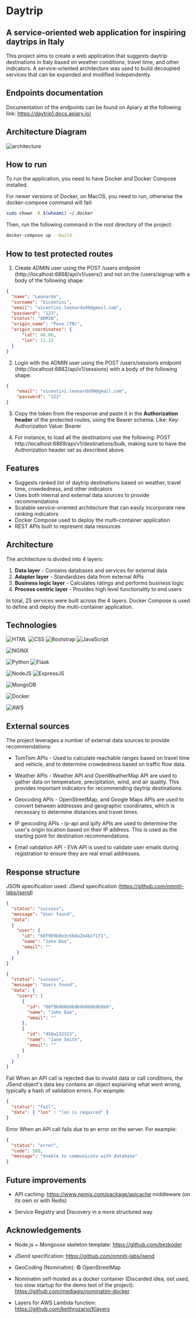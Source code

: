 # Daytrip
## A service-oriented web application for inspiring daytrips in Italy


This project aims to create a web application that suggests daytrip destinations in Italy based on weather conditions, travel time, and other indicators. A service-oriented architecture was used to build decoupled services that can be expanded and modified independently.

## Endpoints documentation

Documentation of the endpoints can be found on Apiary at the following link: https://daytrip1.docs.apiary.io/

## Architecture Diagram

<img src="chart/daytrip_400.png" alt="architecture"/>


## How to run

To run the application, you need to have Docker and Docker Compose installed. 

For newer versions of Docker, on MacOS, you need to run, otherwise the docker-compose command will fail:
```bash
sudo chown -R $(whoami) ~/.docker
```

 Then, run the following command in the root directory of the project:

```bash
docker-compose up --build
```

## How to test protected routes

1. Create ADMIN user using the POST /users endpoint (http://localhost:6868/api/v1/users/) and not on the /users/signup with a body of the following shape:
```json
{
  "name": "Leonardo",
  "surname": "Vicentini",
  "email": "vicentini.leonardo99@gmail.com",
  "password": "123",
  "status": "ADMIN",
  "origin_name": "Povo (TN)",
  "origin_coordinates": {
      "lat": 46.06,
      "lon": 11.15
  }
}
```

2. Login with the ADMIN user using the POST /users/sessions endpoint (http://localhost:6882/api/v1/sessions) with a body of the following shape:
```json
{
    "email": "vicentini.leonardo99@gmail.com",
    "password": "123"
}
```

3. Copy the token from the response and paste it in the **Authorization header** of the protected routes, using the Bearer schema. 
Like:
Key: Authorization
Value: Bearer <token>

4. For instance, to load all the destinations use the following: 
POST http://localhost:6869/api/v1/destinations/bulk, making sure to have the Authorization header set as described above.



## Features

+ Suggests ranked list of daytrip destinations based on weather, travel time, crowdedness, and other indicators
+ Uses both internal and external data sources to provide recommendations
+ Scalable service-oriented architecture that can easily incorporate new ranking indicators
+ Docker Compose used to deploy the multi-container application
+ REST APIs built to represent data resources


## Architecture

The architecture is divided into 4 layers:

1. **Data layer** - Contains databases and services for external data
2. **Adapter layer** - Standardizes data from external APIs
3. **Business logic layer** - Calculates ratings and performs business logic
4. **Process centric layer** - Provides high level functionality to end users

In total, 25 services were built across the 4 layers. Docker Compose is used to define and deploy the multi-container application.

## Technologies

![HTML](https://img.shields.io/badge/HTML5-E34F26?style=for-the-badge&logo=html5&logoColor=white) ![CSS](https://img.shields.io/badge/CSS3-1572B6?style=for-the-badge&logo=css3&logoColor=white) ![Bootstrap](https://img.shields.io/badge/Bootstrap-563D7C?style=for-the-badge&logo=bootstrap&logoColor=white) ![JavaScript](https://img.shields.io/badge/JavaScript-323330?style=for-the-badge&logo=javascript&logoColor=F7DF1E)

![NGINX](https://img.shields.io/badge/Nginx-009639?style=for-the-badge&logo=nginx&logoColor=white)

![Python](https://img.shields.io/badge/Python-FFD43B?style=for-the-badge&logo=python&logoColor=blue) ![Flask](https://img.shields.io/badge/Flask-000000?style=for-the-badge&logo=flask&logoColor=white)

![NodeJS](https://img.shields.io/badge/Node.js-339933?style=for-the-badge&logo=nodedotjs&logoColor=white) ![ExpressJS](https://img.shields.io/badge/Express.js-000000?style=for-the-badge&logo=express&logoColor=white)

![MongoDB](https://img.shields.io/badge/MongoDB-4EA94B?style=for-the-badge&logo=mongodb&logoColor=white)


![Docker](https://img.shields.io/badge/Docker-2CA5E0?style=for-the-badge&logo=docker&logoColor=white)

![AWS](https://img.shields.io/badge/Amazon_AWS-FF9900?style=for-the-badge&logo=amazonaws&logoColor=white)


## External sources

The project leverages a number of external data sources to provide recommendations:

+ TomTom APIs - Used to calculate reachable ranges based on travel time and vehicle, and to determine crowdedness based on traffic flow data. 

+ Weather APIs - Weather API and OpenWeatherMap API are used to gather data on temperature, precipitation, wind, and air quality. This provides important indicators for recommending daytrip destinations.

+ Geocoding APIs - OpenStreetMap, and Google Maps APIs are used to convert between addresses and geographic coordinates, which is necessary to determine distances and travel times.

+ IP geocoding APIs - ip-api and ipify APIs are used to determine the user's origin location based on their IP address. This is used as the starting point for destination recommendations.

+ Email validation API - EVA API is used to validate user emails during registration to ensure they are real email addresses.

## Response structure

JSON specification used: JSend specification (https://github.com/omniti-labs/jsend)

```json
{
  "status": "success",
  "message": "User found",
  "data": 
  {
    "user": {
      "id": "60f9b9b0e3c6b8a2b4b1f1f1",
      "name": "John Doe",
      "email": "" 
    }
  }
}
```
  
```json
{
  "status": "success",
  "message": "Users found",
  "data": {
    "users": [
      {
        "id": "60f9b9b0b9b9b9b9b9b9b9b9",
        "name": "John Doe",
        "email": ""
      },
      {
        "id": "456w232323",
        "name": "Jane Smith",
        "email": ""
      }
    ]
  }
}

```
Fail
When an API call is rejected due to invalid data or call conditions, the JSend object's data key contains an object explaining what went wrong, typically a hash of validation errors. For example:

```json
{
  "status": "fail",
  "data": { "lon" : "lon is required" }
}
```

Error
When an API call fails due to an error on the server. For example:

```json
{
  "status": "error",
  "code": 500,
  "message": "Unable to communicate with database"
}
```

## Future improvements

+ API caching: https://www.npmjs.com/package/apicache middleware (on its own or with Redis)

+ Service Registry and Discovery in a more structured way


## Acknowledgements

+ Node.js + Mongoose skeleton template: https://github.com/bezkoder

+ JSend specification: https://github.com/omniti-labs/jsend

+ GeoCoding (Nominatim): © OpenStreetMap

+ Nominatim self-hosted as a docker container (Discarded idea, oot used, too slow startup for the demo test of the project): https://github.com/mediagis/nominatim-docker

+ Layers for AWS Lambda function: https://github.com/keithrozario/Klayers
